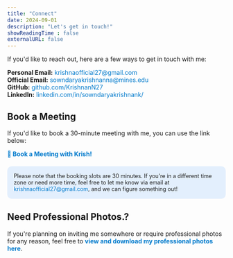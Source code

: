```yaml
---
title: "Connect"
date: 2024-09-01
description: "Let's get in touch!"
showReadingTime : false
externalURL: false
---
```


<p>If you'd like to reach out, here are a few ways to get in touch with me:</p>

<ul style="list-style-type: none; padding-left: 0;">
    <li><strong><i class="fas fa-envelope"></i> Personal Email:</strong> 
        <a href="mailto:krishnaofficial27@gmail.com" style="color: #007acc; text-decoration: none;">krishnaofficial27@gmail.com</a>
    </li>
    <li><strong><i class="fas fa-envelope"></i> Official Email:</strong> 
        <a href="mailto:sowndaryakrishnanna@mines.edu" style="color: #007acc; text-decoration: none;">sowndaryakrishnanna@mines.edu</a>
    </li>
    <li><strong><i class="fab fa-github"></i> GitHub:</strong> 
        <a href="https://github.com/KrishnanN27" target="_blank" style="color: #007acc; text-decoration: none;">github.com/KrishnanN27</a>
    </li>
    <li><strong><i class="fab fa-linkedin"></i> LinkedIn:</strong> 
        <a href="https://www.linkedin.com/in/sowndaryakrishnank/" target="_blank" style="color: #007acc; text-decoration: none;">linkedin.com/in/sowndaryakrishnank/</a>
    </li>
</ul>

<h2>Book a Meeting</h2>

<p>If you'd like to book a 30-minute meeting with me, you can use the link below:</p>

<a href="https://outlook.office365.com/owa/calendar/MeetwithKrish@mines0.onmicrosoft.com/bookings/" target="_blank" style="color: #007acc; text-decoration: none; font-weight: bold;">
    📅 Book a Meeting with Krish!
</a>

<div style="background-color: rgba(0, 122, 255, 0.1); padding: 15px; border-radius: 10px; margin-top: 20px;">
    <p style="margin: 0; font-size: 0.9em;">
        Please note that the booking slots are 30 minutes. If you're in a different time zone or need more time, feel free to let me know via email at <a href="mailto:krishnaofficial27@gmail.com" style="color: #007acc; text-decoration: none;">krishnaofficial27@gmail.com</a>, and we can figure something out!
    </p>
</div>

<h2>Need Professional Photos.?</h2>

<p>If you're planning on inviting me somewhere or require professional photos for any reason, feel free to <a href="/professional/" style="color: #007acc; text-decoration: none; font-weight: bold;">view and download my professional photos here</a>.</p>
